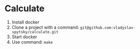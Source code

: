 # Calculate

1. Install docker
2. Clone a project with a command:
`git@github.com:vladyslav-spytsky/calculate.git`
3. Start docker
4. Use command:
`make`
